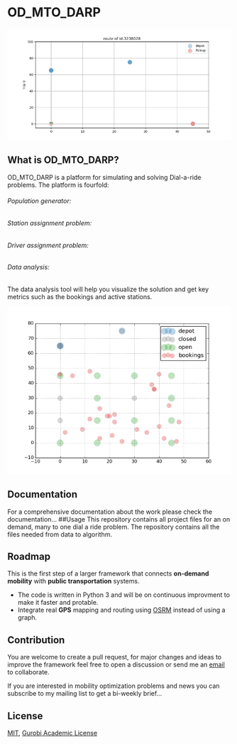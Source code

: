 # OD_MTO_DARP
![](.\Code\data\Figures\routes\driver_1_route_arrow.gif)
## What is OD_MTO_DARP?
OD_MTO_DARP is a platform for simulating and solving Dial-a-ride problems.
The platform is fourfold:
###### Population generator:
###### Station assignment problem:
###### Driver assignment problem:
###### Data analysis:
The data analysis tool will help you visualize the solution and get key metrics such 
as the bookings and active stations.

![](.\Code\data\Figures\Example1_3.png)
## Documentation
For a comprehensive documentation about the work please check the documentation...
##Usage
This repository contains all project files for an on demand, many to one dial a ride problem.
The repository contains all the files needed from data to algorithm.
## Roadmap
This is the first step of a larger framework that connects **on-demand mobility** with **public transportation** systems. 
- The code is written in Python 3 and will be on continuous improvment to make it faster and protable.
- Integrate real **GPS** mapping and routing using [OSRM](https://github.com/Project-OSRM/osrm-backend#open-source-routing-machine)
instead of using a graph.
## Contribution 
You are welcome to create a pull request, for major changes and ideas to improve the framework feel free to open a discussion
or send me an [email](ayman.mahmoud@student-cs.fr) to collaborate.

If you are interested in mobility optimization problems and news you can subscribe to my mailing list to get a bi-weekly 
brief...
## License
[MIT](https://choosealicense.com/licenses/mit/),
[Gurobi Academic License](https://www.gurobi.com/academia/academic-program-and-licenses/)


